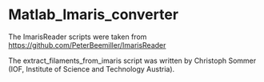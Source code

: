 # Matlab_Imaris_converter

The ImarisReader scripts were taken from
https://github.com/PeterBeemiller/ImarisReader

The extract_filaments_from_imaris script was written by Christoph Sommer (IOF, Institute of Science and Technology Austria).
